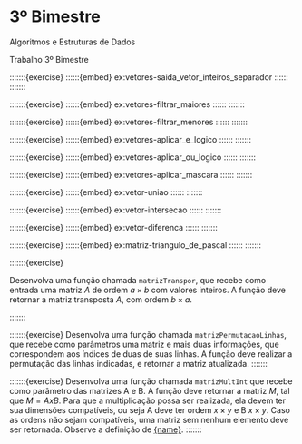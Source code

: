 # 3º Bimestre

Algoritmos e Estruturas de Dados 

Trabalho 3º Bimestre

:::::::{exercise}
::::::{embed} ex:vetores-saida_vetor_inteiros_separador
::::::
:::::::

:::::::{exercise}
::::::{embed} ex:vetores-filtrar_maiores
::::::
:::::::

:::::::{exercise}
::::::{embed} ex:vetores-filtrar_menores
::::::
:::::::

:::::::{exercise}
::::::{embed} ex:vetores-aplicar_e_logico
::::::
:::::::

:::::::{exercise}
::::::{embed} ex:vetores-aplicar_ou_logico
::::::
:::::::

:::::::{exercise}
::::::{embed} ex:vetores-aplicar_mascara
::::::
:::::::

:::::::{exercise}
::::::{embed} ex:vetor-uniao
::::::
:::::::

:::::::{exercise}
::::::{embed} ex:vetor-intersecao
::::::
:::::::

:::::::{exercise}
::::::{embed} ex:vetor-diferenca
::::::
:::::::

:::::::{exercise}
::::::{embed} ex:matriz-triangulo_de_pascal
::::::
:::::::                                                                                                                            


:::::::{exercise}

Desenvolva uma função chamada `matrizTranspor`, que recebe como entrada uma matriz $A$ de ordem $a \times b$ com valores inteiros. A função deve retornar a matriz transposta $A$, com ordem $b \times a$.

:::::::

:::::::{exercise}
Desenvolva uma função chamada `matrizPermutacaoLinhas`, que recebe como parâmetros uma matriz e mais duas informações, que correspondem aos índices de duas de suas linhas. A função deve realizar a permutação das linhas indicadas, e retornar a matriz atualizada.
:::::::

:::::::{exercise}
Desenvolva uma função chamada `matrizMultInt` que recebe como parâmetro das matrizes A e B. A função deve retornar a matriz $M$, tal que $M = A x B$. Para que a multiplicação possa ser realizada, ela devem ter sua dimensões compatíveis, ou seja A deve ter ordem $x\times y$ e B $x \times y$. Caso as ordens não sejam compatíveis, uma matriz sem nenhum elemento deve ser retornada. Observe a definição de [{name}](#def:mat-matriz_multiplicacao).
:::::::
